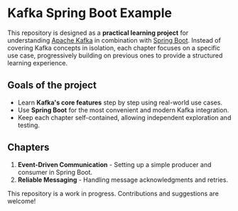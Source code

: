# Kafka Spring Boot Example

This repository is designed as a **practical learning project** for understanding [Apache Kafka](https://kafka.apache.org/) in combination with [Spring Boot](https://docs.spring.io/spring-boot/). Instead of covering Kafka concepts in isolation, each chapter focuses on a specific use case, progressively building on previous ones to provide a structured learning experience.

## **Goals of the project**
- Learn **Kafka's core features** step by step using real-world use cases.
- Use **Spring Boot** for the most convenient and modern Kafka integration.
- Keep each chapter self-contained, allowing independent exploration and testing.

## **Chapters**
1. **Event-Driven Communication** - Setting up a simple producer and consumer in Spring Boot.
2. **Reliable Messaging** - Handling message acknowledgments and retries.

This repository is a work in progress. Contributions and suggestions are welcome!
